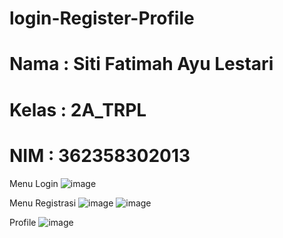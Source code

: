 # login-Register-Profile
# Nama : Siti Fatimah Ayu Lestari
# Kelas : 2A_TRPL
# NIM : 362358302013

Menu Login
![image](https://github.com/user-attachments/assets/4ed7e8ef-2c3c-45ed-a37f-053eb73d113e)

Menu Registrasi 
![image](https://github.com/user-attachments/assets/dc0907e1-1249-43be-99ca-e235f180e988)
![image](https://github.com/user-attachments/assets/75aba050-f198-42ea-ab4f-217c4c6addb8)

Profile
![image](https://github.com/user-attachments/assets/e478f852-3dff-4164-b33e-46ff9e3467f1)


